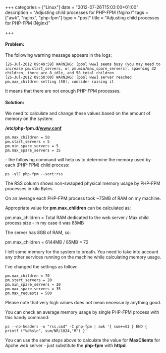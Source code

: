 +++
categories = ["Linux"]
date = "2012-07-26T15:03:00+01:00"
description = "Adjusting child processes for PHP-FPM (Nginx)"
tags = ["awk", "nginx", "php-fpm"]
type = "post"
title = "Adjusting child processes for PHP-FPM (Nginx)"

+++

#### Problem:

The following warning message appears in the logs:

```
[26-Jul-2012 09:49:59] WARNING: [pool www] seems busy (you may need to increase pm.start_servers, or pm.min/max_spare_servers), spawning 32 children, there are 8 idle, and 58 total children
[26-Jul-2012 09:50:00] WARNING: [pool www] server reached pm.max_children setting (50), consider raising it
```

It means that there are not enough PHP-FPM processes.

#### Solution:

We need to calculate and change these values based on the amount of memory on the system:

**/etc/php-fpm.d/www.conf**

```
pm.max_children = 50
pm.start_servers = 5
pm.min_spare_servers = 5
pm.max_spare_servers = 35
```

\- the following command will help us to determine the memory used by each (PHP-FPM) child process:

    ps -ylC php-fpm --sort:rss

The RSS column shows non-swapped physical memory usage by PHP-FPM processes in kilo Bytes.

On an average each PHP-FPM process took ~75MB of RAM on my machine.

Appropriate value for **pm.max_children** can be calculated as:

pm.max_children = Total RAM dedicated to the web server / Max child process size - in my case it was 85MB

The server has 8GB of RAM, so:

pm.max_children = 6144MB / 85MB = 72

I left some memory for the system to breath. You need to take into account any other services running on the machine while calculating memory usage.

I've changed the settings as follow:

```
pm.max_children = 70
pm.start_servers = 20
pm.min_spare_servers = 20
pm.max_spare_servers = 35
pm.max_requests = 500
```

Please note that very high values does not mean necessarily anything good.

You can check an average memory usage by single PHP-FPM process with this handy command:

    ps --no-headers -o "rss,cmd" -C php-fpm | awk '{ sum+=$1 } END { printf ("%d%s\n", sum/NR/1024,"M") }'

You can use the same steps above to calculate the value for **MaxClients** for Apche web server - just substitute the **php-fpm** with **httpd**.
